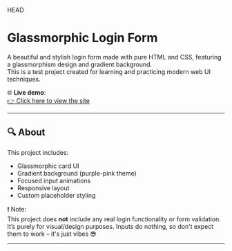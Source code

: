 HEAD
# Glassmorphic Login Form 

A beautiful and stylish login form made with pure HTML and CSS, featuring a glassmorphism design and gradient background.  
This is a test project created for learning and practicing modern web UI techniques.


🌐 **Live demo**:  
[👉 Click here to view the site](https://bytebitt.github.io/login-form/)  

---

## 🔍 About

This project includes:
- Glassmorphic card UI
- Gradient background (purple-pink theme)
- Focused input animations
- Responsive layout
- Custom placeholder styling

❗ Note:  
This project does **not** include any real login functionality or form validation.  
It’s purely for visual/design purposes. Inputs do nothing, so don't expect them to work – it's just vibes 😎

---

## 
